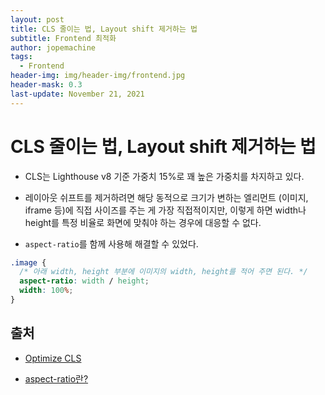 ```yaml
---
layout: post
title: CLS 줄이는 법, Layout shift 제거하는 법
subtitle: Frontend 최적화
author: jopemachine
tags:
  - Frontend
header-img: img/header-img/frontend.jpg
header-mask: 0.3
last-update: November 21, 2021
---
```


# CLS 줄이는 법, Layout shift 제거하는 법

- CLS는 Lighthouse v8 기준 가중치 15%로 꽤 높은 가중치를 차지하고 있다.

- 레이아웃 쉬프트를 제거하려면 해당 동적으로 크기가 변하는 엘리먼트 (이미지, iframe 등)에 직접 사이즈를 주는 게 가장 직접적이지만, 이렇게 하면 width나 height를 특정 비율로 화면에 맞춰야 하는 경우에 대응할 수 없다.

- `aspect-ratio`를 함께 사용해 해결할 수 있었다.

```css
.image {
  /* 아래 width, height 부분에 이미지의 width, height를 적어 주면 된다. */
  aspect-ratio: width / height;
  width: 100%;
}
```

## 출처

- [Optimize CLS](https://web.dev/i18n/ko/optimize-cls/)

- [aspect-ratio란?](https://developer.mozilla.org/en-US/docs/Web/CSS/aspect-ratio)